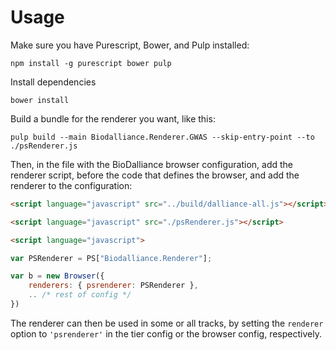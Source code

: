 # Usage

Make sure you have Purescript, Bower, and Pulp installed:
```shell
npm install -g purescript bower pulp
```

Install dependencies
```shell
bower install
```

Build a bundle for the renderer you want, like this:

```shell
pulp build --main Biodalliance.Renderer.GWAS --skip-entry-point --to ./psRenderer.js
```

Then, in the file with the BioDalliance browser configuration, add the renderer script,
before the code that defines the browser, and add the renderer to the configuration:

```html
<script language="javascript" src="../build/dalliance-all.js"></script>

<script language="javascript" src="./psRenderer.js"></script>

<script language="javascript">

var PSRenderer = PS["Biodalliance.Renderer"];

var b = new Browser({
    renderers: { psrenderer: PSRenderer },
    .. /* rest of config */
})
```

The renderer can then be used in some or all tracks, by setting the `renderer` option
to `'psrenderer'` in the tier config or the browser config, respectively.
